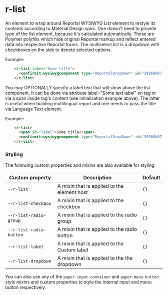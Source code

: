 # r-list
An element to wrap around Reportal WYSIWYG List element to restyle its contents according to Material Design spec.
One doesn't need to provide type of the list element, because it's calculated automatically.
These are Polymer polyfills which hide original Reportal markup and reflect entered data into respective Reportal forms.
The multiselect list is a dropdown with checkboxes on the side to denote selected options.

Example:

```html
    <r-list label="Some title">
      <confirmit:wysiwygcomponent type="ReportalDropDown" id="39860b07-abd2-4972-b62f-d0d00900fb63" />
    </r-list>
```    

You may OPTIONALLY specify a label text that will show above the list component.
It can be done via attribute label="Some text label" on <r-list> tag or via a span inside tag's content (see initialisation example above).
The latter is useful when building multilingual report and one needs to pass the title via Language Text element.

Example:

```html
    <r-list>
      <span id="label">Some title</span>
      <confirmit:wysiwygcomponent type="ReportalDropDown" id="39860b07-abd2-4972-b62f-d0d00900fb63" />
    </r-list>
```


### Styling

The following custom properties and mixins are also available for styling:

Custom property | Description | Default
----------------|-------------|----------
`--r-list` | A mixin that is applied to the element host | `{}`
`--r-list-checkbox` | A mixin that is applied to the checkbox | `{}`
`--r-list-radio-group` | A mixin that is applied to the  radio group | `{}`
`--r-list-radio-button` | A mixin that is applied to the radio button | `{}`
`--r-list-label` | A mixin that is applied to the Custom label | `{}`
`--r-list-dropdown` | A mixin that is applied to the the dropdown | `{}`

You can also use any of the `paper-input-container` and `paper-menu-button`
style mixins and custom properties to style the internal input and menu button
respectively.